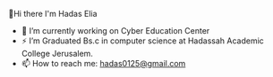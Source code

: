 👋Hi there 
I'm Hadas Elia

- 🔭 I’m currently working on Cyber Education Center
- ⚡ I’m Graduated Bs.c in computer science at Hadassah Academic College Jerusalem.
- 📫 How to reach me: hadas0125@gmail.com

